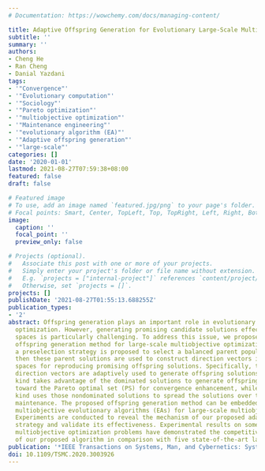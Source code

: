 ```yaml
---
# Documentation: https://wowchemy.com/docs/managing-content/

title: Adaptive Offspring Generation for Evolutionary Large-Scale Multiobjective Optimization
subtitle: ''
summary: ''
authors:
- Cheng He
- Ran Cheng
- Danial Yazdani
tags:
- '"Convergence"'
- '"Evolutionary computation"'
- '"Sociology"'
- '"Pareto optimization"'
- '"multiobjective optimization"'
- '"Maintenance engineering"'
- '"evolutionary algorithm (EA)"'
- '"Adaptive offspring generation"'
- '"large-scale"'
categories: []
date: '2020-01-01'
lastmod: 2021-08-27T07:59:38+08:00
featured: false
draft: false

# Featured image
# To use, add an image named `featured.jpg/png` to your page's folder.
# Focal points: Smart, Center, TopLeft, Top, TopRight, Left, Right, BottomLeft, Bottom, BottomRight.
image:
  caption: ''
  focal_point: ''
  preview_only: false

# Projects (optional).
#   Associate this post with one or more of your projects.
#   Simply enter your project's folder or file name without extension.
#   E.g. `projects = ["internal-project"]` references `content/project/deep-learning/index.md`.
#   Otherwise, set `projects = []`.
projects: []
publishDate: '2021-08-27T01:55:13.688255Z'
publication_types:
- '2'
abstract: Offspring generation plays an important role in evolutionary multiobjective
  optimization. However, generating promising candidate solutions effectively in high-dimensional
  spaces is particularly challenging. To address this issue, we propose an adaptive
  offspring generation method for large-scale multiobjective optimization. First,
  a preselection strategy is proposed to select a balanced parent population, and
  then these parent solutions are used to construct direction vectors in the decision
  spaces for reproducing promising offspring solutions. Specifically, two kinds of
  direction vectors are adaptively used to generate offspring solutions. The first
  kind takes advantage of the dominated solutions to generate offspring solutions
  toward the Pareto optimal set (PS) for convergence enhancement, while the other
  kind uses those nondominated solutions to spread the solutions over the PS for diversity
  maintenance. The proposed offspring generation method can be embedded in many existing
  multiobjective evolutionary algorithms (EAs) for large-scale multiobjective optimization.
  Experiments are conducted to reveal the mechanism of our proposed adaptive reproduction
  strategy and validate its effectiveness. Experimental results on some large-scale
  multiobjective optimization problems have demonstrated the competitive performance
  of our proposed algorithm in comparison with five state-of-the-art large-scale EAs.
publication: '*IEEE Transactions on Systems, Man, and Cybernetics: Systems*'
doi: 10.1109/TSMC.2020.3003926
---
```

